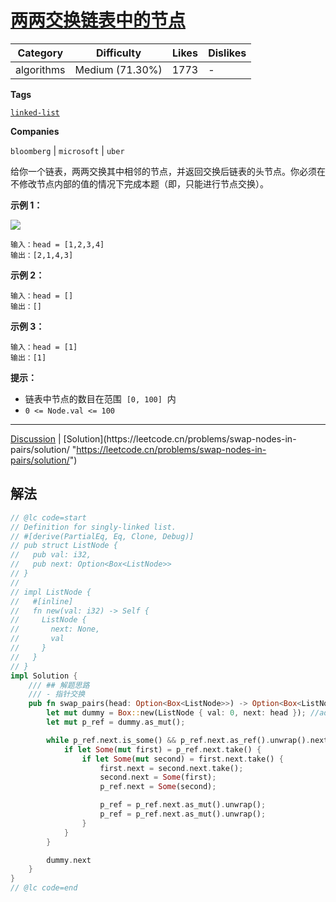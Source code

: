 # [两两交换链表中的节点](https://leetcode.cn/problems/swap-nodes-in-pairs/description/ "https://leetcode.cn/problems/swap-nodes-in-pairs/description/")

| Category   | Difficulty      | Likes | Dislikes |
| ---------- | --------------- | ----- | -------- |
| algorithms | Medium (71.30%) | 1773  | -        |

**Tags**

[`linked-list`](https://leetcode.com/tag/linked-list "https://leetcode.com/tag/linked-list")

**Companies**

`bloomberg` | `microsoft` | `uber`

给你一个链表，两两交换其中相邻的节点，并返回交换后链表的头节点。你必须在不修改节点内部的值的情况下完成本题（即，只能进行节点交换）。

**示例 1：**

![](https://assets.leetcode.com/uploads/2020/10/03/swap_ex1.jpg)

```
输入：head = [1,2,3,4]
输出：[2,1,4,3]
```

**示例 2：**

```
输入：head = []
输出：[]
```

**示例 3：**

```
输入：head = [1]
输出：[1]
```

**提示：**

- 链表中节点的数目在范围  `[0, 100]`  内
- `0 <= Node.val <= 100`

---

[Discussion](https://leetcode.cn/problems/swap-nodes-in-pairs/comments/ "https://leetcode.cn/problems/swap-nodes-in-pairs/comments/") | [Solution](https://leetcode.cn/problems/swap-nodes-in-pairs/solution/ "https://leetcode.cn/problems/swap-nodes-in-pairs/solution/")

## 解法

```rust
// @lc code=start
// Definition for singly-linked list.
// #[derive(PartialEq, Eq, Clone, Debug)]
// pub struct ListNode {
//   pub val: i32,
//   pub next: Option<Box<ListNode>>
// }
//
// impl ListNode {
//   #[inline]
//   fn new(val: i32) -> Self {
//     ListNode {
//       next: None,
//       val
//     }
//   }
// }
impl Solution {
    /// ## 解题思路
    /// - 指针交换
    pub fn swap_pairs(head: Option<Box<ListNode>>) -> Option<Box<ListNode>> {
        let mut dummy = Box::new(ListNode { val: 0, next: head }); //add dummy_head before head
        let mut p_ref = dummy.as_mut();

        while p_ref.next.is_some() && p_ref.next.as_ref().unwrap().next.is_some() {
            if let Some(mut first) = p_ref.next.take() {
                if let Some(mut second) = first.next.take() {
                    first.next = second.next.take();
                    second.next = Some(first);
                    p_ref.next = Some(second);

                    p_ref = p_ref.next.as_mut().unwrap();
                    p_ref = p_ref.next.as_mut().unwrap();
                }
            }
        }

        dummy.next
    }
}
// @lc code=end
```
